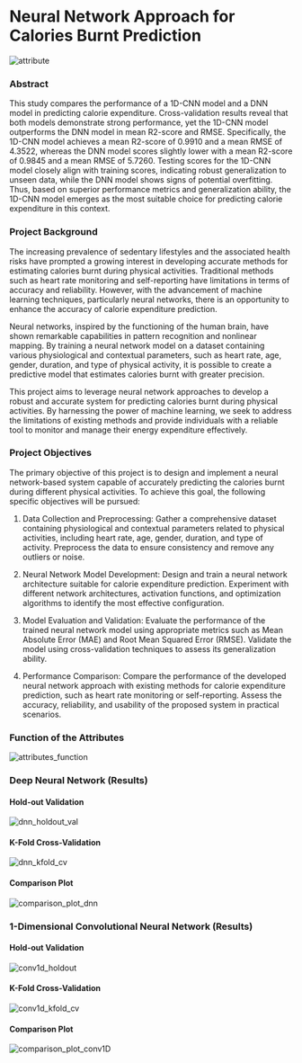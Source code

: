# Neural Network Approach for Calories Burnt Prediction

![attribute](https://github.com/jeffwongqy/Biomedical-Healthcare-Genomics-Data-Science/assets/100281127/9797a2f0-ff1e-4de6-a746-8e29b453fc01)

### Abstract
This study compares the performance of a 1D-CNN model and a DNN model in predicting calorie expenditure. Cross-validation results reveal that both models demonstrate strong performance, yet the 1D-CNN model outperforms the DNN model in mean R2-score and RMSE. Specifically, the 1D-CNN model achieves a mean R2-score of 0.9910 and a mean RMSE of 4.3522, whereas the DNN model scores slightly lower with a mean R2-score of 0.9845 and a mean RMSE of 5.7260. Testing scores for the 1D-CNN model closely align with training scores, indicating robust generalization to unseen data, while the DNN model shows signs of potential overfitting. Thus, based on superior performance metrics and generalization ability, the 1D-CNN model emerges as the most suitable choice for predicting calorie expenditure in this context.

### Project Background
The increasing prevalence of sedentary lifestyles and the associated health risks have prompted a growing interest in developing accurate methods for estimating calories burnt during physical activities. Traditional methods such as heart rate monitoring and self-reporting have limitations in terms of accuracy and reliability. However, with the advancement of machine learning techniques, particularly neural networks, there is an opportunity to enhance the accuracy of calorie expenditure prediction.

Neural networks, inspired by the functioning of the human brain, have shown remarkable capabilities in pattern recognition and nonlinear mapping. By training a neural network model on a dataset containing various physiological and contextual parameters, such as heart rate, age, gender, duration, and type of physical activity, it is possible to create a predictive model that estimates calories burnt with greater precision.

This project aims to leverage neural network approaches to develop a robust and accurate system for predicting calories burnt during physical activities. By harnessing the power of machine learning, we seek to address the limitations of existing methods and provide individuals with a reliable tool to monitor and manage their energy expenditure effectively.

### Project Objectives
The primary objective of this project is to design and implement a neural network-based system capable of accurately predicting the calories burnt during different physical activities. To achieve this goal, the following specific objectives will be pursued:

1. Data Collection and Preprocessing: Gather a comprehensive dataset containing physiological and contextual parameters related to physical activities, including heart rate, age, gender, duration, and type of activity. Preprocess the data to ensure consistency and remove any outliers or noise.

2. Neural Network Model Development: Design and train a neural network architecture suitable for calorie expenditure prediction. Experiment with different network architectures, activation functions, and optimization algorithms to identify the most effective configuration.

3. Model Evaluation and Validation: Evaluate the performance of the trained neural network model using appropriate metrics such as Mean Absolute Error (MAE) and Root Mean Squared Error (RMSE). Validate the model using cross-validation techniques to assess its generalization ability.

4. Performance Comparison: Compare the performance of the developed neural network approach with existing methods for calorie expenditure prediction, such as heart rate monitoring or self-reporting. Assess the accuracy, reliability, and usability of the proposed system in practical scenarios.

### Function of the Attributes
![attributes_function](https://github.com/jeffwongqy/Biomedical-Healthcare-Genomics-Data-Science/assets/100281127/ee77f307-6ddb-4e91-8264-9d136c89c7b8)

### Deep Neural Network (Results)
#### Hold-out Validation
![dnn_holdout_val](https://github.com/jeffwongqy/Biomedical-Healthcare-Genomics-Data-Science/assets/100281127/f121801b-c91f-4238-b00b-57ebdf77b833)

#### K-Fold Cross-Validation 
![dnn_kfold_cv](https://github.com/jeffwongqy/Biomedical-Healthcare-Genomics-Data-Science/assets/100281127/cf337768-87bf-4b10-8db2-b24d52d76ddb)

#### Comparison Plot
![comparison_plot_dnn](https://github.com/jeffwongqy/Biomedical-Healthcare-Genomics-Data-Science/assets/100281127/cf55d4f2-dd89-4ad2-9c00-49365a4d77e1)


### 1-Dimensional Convolutional Neural Network (Results)
#### Hold-out Validation
![conv1d_holdout](https://github.com/jeffwongqy/Biomedical-Healthcare-Genomics-Data-Science/assets/100281127/140b43ec-ce84-4b46-a200-148289852d29)

#### K-Fold Cross-Validation
![conv1d_kfold_cv](https://github.com/jeffwongqy/Biomedical-Healthcare-Genomics-Data-Science/assets/100281127/53686ddc-d01a-4e44-ba80-cb4d3663e7ba)

#### Comparison Plot
![comparison_plot_conv1D](https://github.com/jeffwongqy/Biomedical-Healthcare-Genomics-Data-Science/assets/100281127/f2bf7fc8-d630-4912-9299-6eadd89ecb0a)


